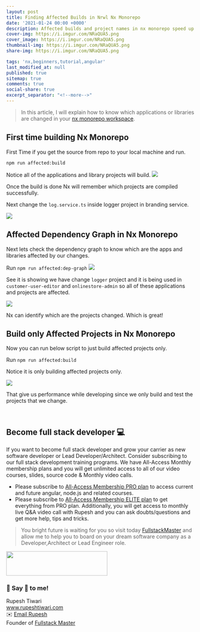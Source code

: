 ```yaml
---
layout: post
title: Finding Affected Builds in Nrwl Nx Monorepo
date: '2021-01-24 00:00 +0000'
description: Affected builds and project names in nx monorepo speed up your development and ci cd process
cover-img: https://i.imgur.com/NRaQUA5.png
cover_image: https://i.imgur.com/NRaQUA5.png
thumbnail-img: https://i.imgur.com/NRaQUA5.png
share-img: https://i.imgur.com/NRaQUA5.png

tags: 'nx,beginners,tutorial,angular'
last_modified_at: null
published: true
sitemap: true
comments: true
social-share: true
excerpt_separator: "<!--more-->"
---
```


> In this article, I will explain how to know which applications or libraries are changed in your [nx monorepo workspace](https://nx.dev). 


## First time building Nx Monorepo

First Time if you get the source from repo to your local machine and run. 
 
 
 `npm run affected:build`
 
 Notice all of the applications and library projects will build. 
![](https://i.imgur.com/9Wi4QC3.png)

Once the build is done Nx  will remember which projects are compiled successfully. 

Next change the `log.service.ts` inside logger project in branding service. 

 ![](https://i.imgur.com/fnKoKcA.png)

## Affected Dependency Graph in Nx Monorepo

Next lets check the dependency graph to know which are the apps and libraries affected by our changes. 

Run `npm run affected:dep-graph`
![](https://i.imgur.com/e7bnd0Z.png)


See it is showing we have change `logger` project and it is being used in `customer-user-editor` and `onlinestore-admin` so all of these applications and projects are affected. 

![](https://i.imgur.com/NDhsfDS.png)

Nx can identify which are the projects changed. Which is great! 

## Build only Affected Projects in Nx Monorepo

Now you can run below script to just build affected projects only. 


Run `npm run affected:build`

Notice it is only building affected projects only. 

![](https://i.imgur.com/2EQaucL.png)


That give us performance while developing since we only build and test the projects that we change.



<br/>

## Become full stack developer 💻

If you want to become full stack developer and grow your carrier as new software developer or Lead Developer/Architect. Consider subscribing to our full stack development training programs. We have All-Access Monthly membership plans and you will get unlimited access to all of our video courses, slides, source code & Monthly video calls.

- Please subscribe to [All-Access Membership PRO plan](https://www.fullstackmaster.net/pro) to access current and future angular, node.js and related courses.
- Please subscribe to [All-Access Membership ELITE plan](https://www.fullstackmaster.net/elite) to get everything from PRO plan. Additionally, you will get access to monthly live Q&A video call with Rupesh and you can ask doubts/questions and get more help, tips and tricks.

> You bright future is waiting for you so visit today [FullstackMaster](www.fullstackmaster.net) and allow me to help you to board on your dream software company as a Developer,Architect or Lead Engineer role.
<a href="https://www.fullstackmaster.net">
    <img height="65" src="https://i.imgur.com/9OCLciM.png" width="270">
</a>
 

<br/>

### 💖 Say 👋 to me! 

<div> 
Rupesh Tiwari </div><div>
<a href="https://www.rupeshtiwari.com"> www.rupeshtiwari.com</a> </div><div>
✉️ <a href="mailto:fullstackmaster1@gmail.com?subject=Hi"> Email Rupesh</a> </div><div>
Founder of <a href="https://www.fullstackmaster.net"> Fullstack Master</a></div><div>
</div>
